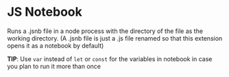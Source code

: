 # JS Notebook

Runs a .jsnb file in a node process with the directory of the file as the working directory.
(A .jsnb file is just a .js file renamed so that this extension opens it as a notebook by default)

**TIP**: Use `var` instead of `let` or `const` for the variables in notebook in case you plan to run it more than once
